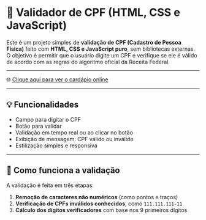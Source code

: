 # 🔎 Validador de CPF (HTML, CSS e JavaScript)

Este é um projeto simples de **validação de CPF (Cadastro de Pessoa Física)** feito com **HTML, CSS e JavaScript puro**, sem bibliotecas externas. O objetivo é permitir que o usuário digite um CPF e verifique se ele é válido de acordo com as regras do algoritmo oficial da Receita Federal.

---

🌐 [Clique aqui para ver o cardápio online](https://adler-koneski.github.io/validacao_cpf/)

---

## 💡 Funcionalidades

- Campo para digitar o CPF
- Botão para validar
- Validação em tempo real ou ao clicar no botão
- Exibição de mensagem: CPF válido ou inválido
- Estilização simples e responsiva

---

## 🧪 Como funciona a validação

A validação é feita em três etapas:

1. **Remoção de caracteres não numéricos** (como pontos e traços)
2. **Verificação de CPFs inválidos conhecidos**, como `111.111.111-11`
3. **Cálculo dos dígitos verificadores** com base nos 9 primeiros dígitos
